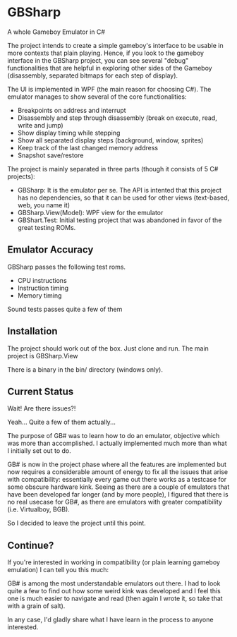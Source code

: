 # GBSharp
A whole Gameboy Emulator in C#

The project intends to create a simple gameboy's interface to be usable in more contexts that plain playing.
Hence, if you look to the gameboy interface in the GBSharp project, you can see several "debug" functionalities
that are helpful in exploring other sides of the Gameboy (disassembly, separated bitmaps for each step of display).

The UI is implemented in WPF (the main reason for choosing C#).
The emulator manages to show several of the core functionalities:
- Breakpoints on address and interrupt
- Disassembly and step through disassembly (break on execute, read, write and jump)
- Show display timing while stepping
- Show all separated display steps (background, window, sprites)
- Keep track of the last changed memory address
- Snapshot save/restore

The project is mainly separated in three parts (though it consists of 5 C# projects):
- GBSharp: It is the emulator per se. The API is intented that this project has no dependencies,
so that it can be used for other views (text-based, web, you name it)
- GBSharp.View(Model): WPF view for the emulator
- GBShart.Test: Initial testing project that was abandoned in favor of the great testing ROMs.

Emulator Accuracy
-----------------
GBSharp passes the following test roms.
- CPU instructions
- Instruction timing
- Memory timing

Sound tests passes quite a few of them

Installation
------------

The project should work out of the box. Just clone and run.
The main project is GBSharp.View

There is a binary in the bin/ directory (windows only).

Current Status
--------------
Wait! Are there issues?!

Yeah... Quite a few of them actually...

The purpose of GB# was to learn how to do an emulator, objective which was more than accomplished.
I actually implemented much more than what I initially set out to do.  

GB# is now in the project phase where all the features are implemented but now requires a considerable amount
of energy to fix all the issues that arise with compatibility: essentially every game out there works as a testcase
for some obscure hardware kink. Seeing as there are a couple of emulators that have been developed far longer (and by more people),
I figured that there is no real usecase for GB#, as there are emulators with greater compatibility (i.e. Virtualboy, BGB).

So I decided to leave the project until this point. 

Continue?
---------
If you're interested in working in compatibility (or plain learning gameboy emulation) I can tell you this much:

GB# is among the most understandable emulators out there. I had to look quite a few to find out how some weird kink
was developed and I feel this one is much easier to navigate and read (then again I wrote it, so take that with a grain of salt). 

In any case, I'd gladly share what I have learn in the process to anyone interested.
